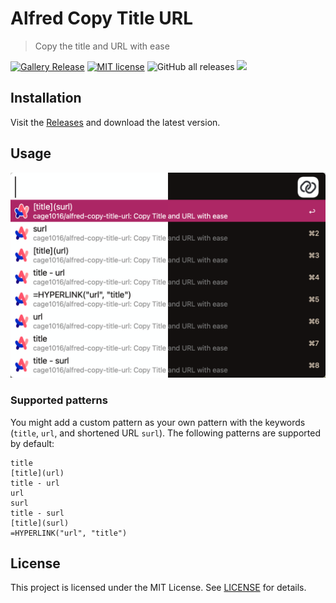 # Alfred Copy Title URL
> Copy the title and URL with ease

[![Gallery Release](https://github.com/cage1016/alfred-copy-title-url/actions/workflows/release.yml/badge.svg)](https://github.com/cage1016/alfred-copy-title-url/actions/workflows/release.yml)
[![MIT license](https://img.shields.io/badge/License-MIT-blue.svg)](https://lbesson.mit-license.org/)
![GitHub all releases](https://img.shields.io/github/downloads/cage1016/alfred-copy-title-url/total)
![](https://img.shields.io/badge/Alfred-5-blueviolet)

## Installation
Visit the [Releases](https://github.com/cage1016/alfred-copy-title-url/releases) and download the latest version.

## Usage

![](./screenshots/0.png)

### Supported patterns
You might add a custom pattern as your own pattern with the keywords (`title`, `url`, and shortened URL `surl`). The following patterns are supported by default:
```
title
[title](url)
title - url
url
surl
title - surl
[title](surl)
=HYPERLINK("url", "title")
```

## License
This project is licensed under the MIT License. See [LICENSE](LICENSE) for details.